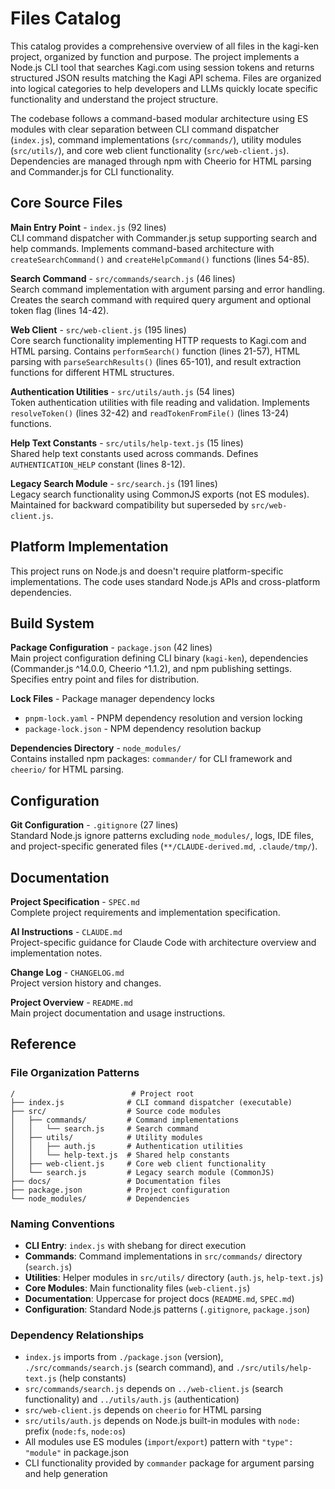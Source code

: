 <!-- Generated: 2025-08-04T21:37:01+02:00 -->

# Files Catalog

This catalog provides a comprehensive overview of all files in the kagi-ken project, organized by function and purpose. The project implements a Node.js CLI tool that searches Kagi.com using session tokens and returns structured JSON results matching the Kagi API schema. Files are organized into logical categories to help developers and LLMs quickly locate specific functionality and understand the project structure.

The codebase follows a command-based modular architecture using ES modules with clear separation between CLI command dispatcher (`index.js`), command implementations (`src/commands/`), utility modules (`src/utils/`), and core web client functionality (`src/web-client.js`). Dependencies are managed through npm with Cheerio for HTML parsing and Commander.js for CLI functionality.

## Core Source Files

**Main Entry Point** - `index.js` (92 lines)  
CLI command dispatcher with Commander.js setup supporting search and help commands. Implements command-based architecture with `createSearchCommand()` and `createHelpCommand()` functions (lines 54-85).

**Search Command** - `src/commands/search.js` (46 lines)  
Search command implementation with argument parsing and error handling. Creates the search command with required query argument and optional token flag (lines 14-42).

**Web Client** - `src/web-client.js` (195 lines)  
Core search functionality implementing HTTP requests to Kagi.com and HTML parsing. Contains `performSearch()` function (lines 21-57), HTML parsing with `parseSearchResults()` (lines 65-101), and result extraction functions for different HTML structures.

**Authentication Utilities** - `src/utils/auth.js` (54 lines)  
Token authentication utilities with file reading and validation. Implements `resolveToken()` (lines 32-42) and `readTokenFromFile()` (lines 13-24) functions.

**Help Text Constants** - `src/utils/help-text.js` (15 lines)  
Shared help text constants used across commands. Defines `AUTHENTICATION_HELP` constant (lines 8-12).

**Legacy Search Module** - `src/search.js` (191 lines)  
Legacy search functionality using CommonJS exports (not ES modules). Maintained for backward compatibility but superseded by `src/web-client.js`.

## Platform Implementation

This project runs on Node.js and doesn't require platform-specific implementations. The code uses standard Node.js APIs and cross-platform dependencies.

## Build System

**Package Configuration** - `package.json` (42 lines)  
Main project configuration defining CLI binary (`kagi-ken`), dependencies (Commander.js ^14.0.0, Cheerio ^1.1.2), and npm publishing settings. Specifies entry point and files for distribution.

**Lock Files** - Package manager dependency locks  
- `pnpm-lock.yaml` - PNPM dependency resolution and version locking
- `package-lock.json` - NPM dependency resolution backup

**Dependencies Directory** - `node_modules/`  
Contains installed npm packages: `commander/` for CLI framework and `cheerio/` for HTML parsing.

## Configuration

**Git Configuration** - `.gitignore` (27 lines)  
Standard Node.js ignore patterns excluding `node_modules/`, logs, IDE files, and project-specific generated files (`**/CLAUDE-derived.md`, `.claude/tmp/`).

## Documentation

**Project Specification** - `SPEC.md`  
Complete project requirements and implementation specification.

**AI Instructions** - `CLAUDE.md`  
Project-specific guidance for Claude Code with architecture overview and implementation notes.

**Change Log** - `CHANGELOG.md`  
Project version history and changes.

**Project Overview** - `README.md`  
Main project documentation and usage instructions.

## Reference

### File Organization Patterns

```
/                          # Project root
├── index.js              # CLI command dispatcher (executable)
├── src/                  # Source code modules
│   ├── commands/         # Command implementations
│   │   └── search.js     # Search command
│   ├── utils/            # Utility modules
│   │   ├── auth.js       # Authentication utilities
│   │   └── help-text.js  # Shared help constants
│   ├── web-client.js     # Core web client functionality
│   └── search.js         # Legacy search module (CommonJS)
├── docs/                 # Documentation files
├── package.json          # Project configuration
└── node_modules/         # Dependencies
```

### Naming Conventions

- **CLI Entry**: `index.js` with shebang for direct execution
- **Commands**: Command implementations in `src/commands/` directory (`search.js`)
- **Utilities**: Helper modules in `src/utils/` directory (`auth.js`, `help-text.js`)
- **Core Modules**: Main functionality files (`web-client.js`)
- **Documentation**: Uppercase for project docs (`README.md`, `SPEC.md`)
- **Configuration**: Standard Node.js patterns (`.gitignore`, `package.json`)

### Dependency Relationships

- `index.js` imports from `./package.json` (version), `./src/commands/search.js` (search command), and `./src/utils/help-text.js` (help constants)
- `src/commands/search.js` depends on `../web-client.js` (search functionality) and `../utils/auth.js` (authentication)
- `src/web-client.js` depends on `cheerio` for HTML parsing
- `src/utils/auth.js` depends on Node.js built-in modules with `node:` prefix (`node:fs`, `node:os`)
- All modules use ES modules (`import`/`export`) pattern with `"type": "module"` in package.json
- CLI functionality provided by `commander` package for argument parsing and help generation
